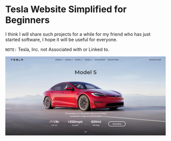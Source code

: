 #  Tesla Website Simplified for Beginners

I think I will share such projects for a while for my friend who has just started software, I hope it will be useful for everyone.

`NOTE:` Tesla, Inc. not Associated with or Linked to.

![alt text](https://github.com/DevotionNetwork/Tesla/blob/main/assets/img/end.PNG)

